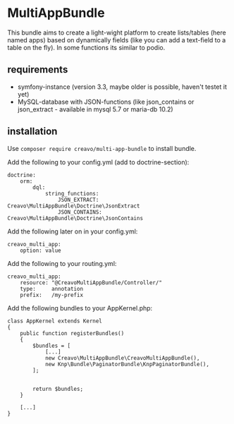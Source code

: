 # MultiAppBundle

This bundle aims to create a light-wight platform to create lists/tables (here named apps) based on dynamically fields (like you can add a text-field to a table on the fly). In some functions its similar to podio. 

## requirements

* symfony-instance (version 3.3, maybe older is possible, haven't testet it yet)
* MySQL-database with JSON-functions (like json_contains or json_extract - available in mysql 5.7 or maria-db 10.2)

## installation

Use `composer require creavo/multi-app-bundle` to install bundle.

Add the following to your config.yml (add to doctrine-section):

    doctrine:
        orm:
            dql:
                string_functions:
                    JSON_EXTRACT: Creavo\MultiAppBundle\Doctrine\JsonExtract
                    JSON_CONTAINS: Creavo\MultiAppBundle\Doctrine\JsonContains
                    
Add the following later on in your config.yml:

    creavo_multi_app:
        option: value

Add the following to your routing.yml:

    creavo_multi_app:
        resource: "@CreavoMultiAppBundle/Controller/"
        type:     annotation
        prefix:   /my-prefix
        
Add the following bundles to your AppKernel.php:

    class AppKernel extends Kernel
    {
        public function registerBundles()
        {
            $bundles = [
                [...]
                new Creavo\MultiAppBundle\CreavoMultiAppBundle(),
                new Knp\Bundle\PaginatorBundle\KnpPaginatorBundle(),
            ];
    
            
            return $bundles;
        }
        
        [...]
    }
